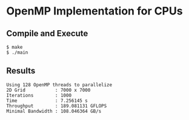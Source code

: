 # OpenMP Implementation for CPUs

## Compile and Execute

```
$ make
$ ./main
```

## Results

```
Using 128 OpenMP threads to parallelize
2D Grid           : 7000 x 7000
Iterations        : 1000
Time              : 7.256145 s
Throughput        : 189.081131 GFLOPS
Minimal Bandwidth : 108.046364 GB/s
```